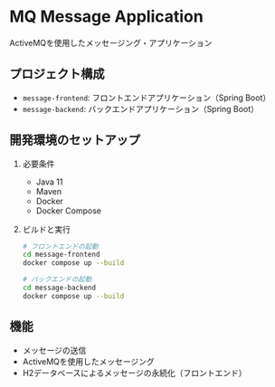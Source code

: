 # MQ Message Application

ActiveMQを使用したメッセージング・アプリケーション

## プロジェクト構成

- `message-frontend`: フロントエンドアプリケーション（Spring Boot）
- `message-backend`: バックエンドアプリケーション（Spring Boot）

## 開発環境のセットアップ

1. 必要条件
   - Java 11
   - Maven
   - Docker
   - Docker Compose

2. ビルドと実行
   ```bash
   # フロントエンドの起動
   cd message-frontend
   docker compose up --build

   # バックエンドの起動
   cd message-backend
   docker compose up --build
   ```

## 機能

- メッセージの送信
- ActiveMQを使用したメッセージング
- H2データベースによるメッセージの永続化（フロントエンド） 